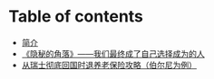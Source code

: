# Table of contents

* [简介](README.md)
* [《隐秘的角落》——我们最终成了自己选择成为的人](yin-mi-de-jiao-luo.md)
* [从瑞士彻底回国时退养老保险攻略（伯尔尼为例）](getback-pension.md)

